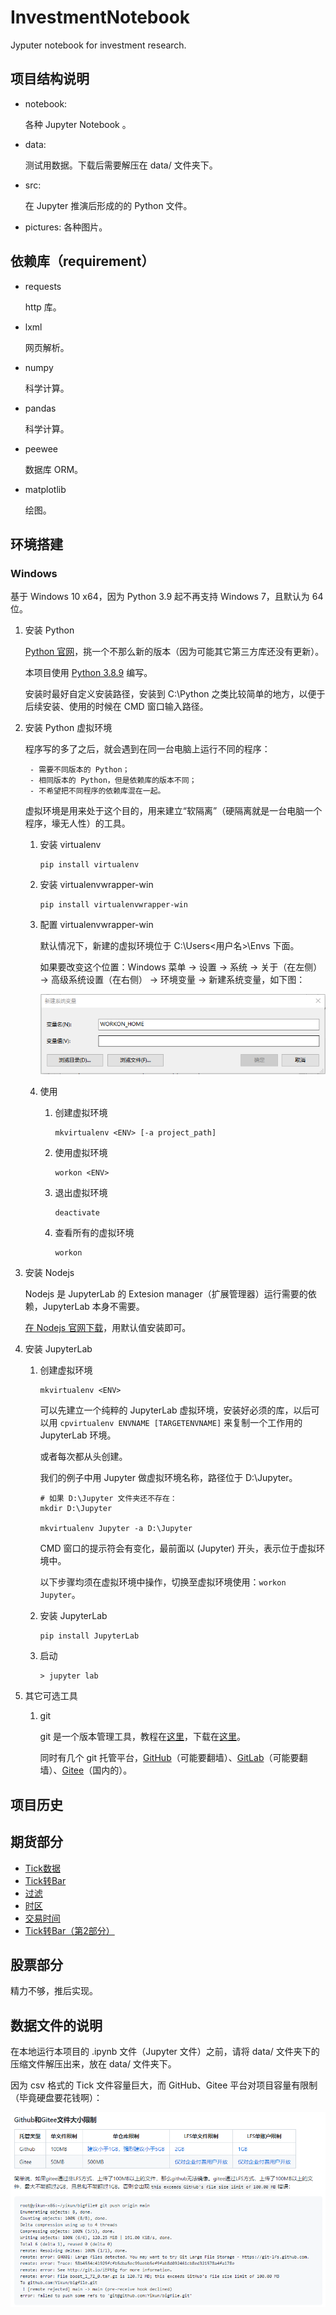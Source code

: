# InvestmentNotebook

Jyputer notebook for investment research.


## 项目结构说明

- notebook:

    各种 Jupyter Notebook 。

- data:

    测试用数据。下载后需要解压在 data/ 文件夹下。

- src:

    在 Jupyter 推演后形成的的 Python 文件。

- pictures: 各种图片。


## 依赖库（requirement）

- requests

    http 库。

- lxml

    网页解析。

- numpy

    科学计算。
    
- pandas

    科学计算。

- peewee

    数据库 ORM。

- matplotlib

    绘图。


## 环境搭建

### Windows

基于 Windows 10 x64，因为 Python 3.9 起不再支持 Windows 7，且默认为 64 位。

1. 安装 Python

    [Python 官网](https://www.python.org/)，挑一个不那么新的版本（因为可能其它第三方库还没有更新）。

    本项目使用 [Python 3.8.9](https://www.python.org/ftp/python/3.8.9/python-3.8.9-amd64.exe) 编写。
      
    安装时最好自定义安装路径，安装到 C:\Python 之类比较简单的地方，以便于后续安装、使用的时候在 CMD 窗口输入路径。

2. 安装 Python 虚拟环境

    程序写的多了之后，就会遇到在同一台电脑上运行不同的程序：

        - 需要不同版本的 Python；
        - 相同版本的 Python，但是依赖库的版本不同；
        - 不希望把不同程序的依赖库混在一起。


    虚拟环境是用来处于这个目的，用来建立“软隔离”（硬隔离就是一台电脑一个程序，壕无人性）的工具。

    1. 安装 virtualenv
      
        ```
        pip install virtualenv
        ```
      
    2. 安装 virtualenvwrapper-win
      
        ```
        pip install virtualenvwrapper-win
        ```
      
    3. 配置 virtualenvwrapper-win
      
        默认情况下，新建的虚拟环境位于 C:\Users\<用户名>\Envs 下面。
         
        如果要改变这个位置：Windows 菜单 -> 设置 -> 系统 -> 关于（在左侧） -> 高级系统设置（在右侧） -> 环境变量 -> 新建系统变量，如下图：
         
        ![virtualenvwrapper_workon_home](pictures/virtualenvwrapper_workon_home.png)

    4. 使用
    
        1. 创建虚拟环境
        
            ```
            mkvirtualenv <ENV> [-a project_path]
            ```
        
        2. 使用虚拟环境
        
            ```
            workon <ENV>
            ```
        
        3. 退出虚拟环境
        
            ```
            deactivate
            ```
        
        4. 查看所有的虚拟环境
        
            ```
            workon
            ```
        
3. 安装 Nodejs

    Nodejs 是 JupyterLab 的 Extesion manager（扩展管理器）运行需要的依赖，JupyterLab 本身不需要。
    
    [在 Nodejs 官网下载](https://nodejs.org/zh-cn/download/)，用默认值安装即可。

4. 安装 JupyterLab

    1. 创建虚拟环境
    
       ```
       mkvirtualenv <ENV>
       ```
       
       可以先建立一个纯粹的 JupyterLab 虚拟环境，安装好必须的库，以后可以用 `cpvirtualenv ENVNAME [TARGETENVNAME]` 来复制一个工作用的 JupyterLab 环境。
       
       或者每次都从头创建。
       
       我们的例子中用 Jupyter 做虚拟环境名称，路径位于 D:\Jupyter。
       
       ```
       # 如果 D:\Jupyter 文件夹还不存在：
       mkdir D:\Jupyter
       
       mkvirtualenv Jupyter -a D:\Jupyter
       ```
       
       CMD 窗口的提示符会有变化，最前面以 (Jupyter) 开头，表示位于虚拟环境中。
       
       以下步骤均须在虚拟环境中操作，切换至虚拟环境使用：`workon Jupyter`。
       
    2. 安装 JupyterLab
    
        ```
        pip install JupyterLab
        ```
        
    3. 启动
    
        ```
        > jupyter lab
        ```

5. 其它可选工具

    1. git
    
        git 是一个版本管理工具，教程在[这里](https://git-scm.com/book/zh/v2)，下载在[这里](https://git-scm.com/downloads)。
        
        同时有几个 git 托管平台，[GitHub](https://github.com/)（可能要翻墙）、[GitLab](https://gitlab.com/)（可能要翻墙）、[Gitee](https://gitee.com/)（国内的）。
        

## 项目历史

## 期货部分

- [Tick数据](tick数据.ipynb)
- [Tick转Bar](tick转bar.ipynb)
- [过滤](过滤.ipynb)
- [时区](时区.ipynb)
- [交易时间](交易时间.ipynb)
- [Tick转Bar（第2部分）](tick转bar_第2部分.ipynb)


## 股票部分

精力不够，推后实现。

## 数据文件的说明

在本地运行本项目的 .ipynb 文件（Jupyter 文件）之前，请将 data/ 文件夹下的压缩文件解压出来，放在 data/ 文件夹下。

因为 csv 格式的 Tick 文件容量巨大，而 GitHub、Gitee 平台对项目容量有限制（毕竟硬盘要花钱啊）：

![平台对项目容量的限制](pictures/large_file.png)

